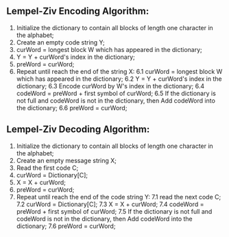 ## Lempel-Ziv Encoding Algorithm:
1. Initialize the dictionary to contain all blocks of length one character
   in the alphabet;
2. Create an empty code string Y;
3. curWord = longest block W which has appeared in the dictionary;
4. Y = Y + curWord's index in the dictionary;
5. preWord = curWord;
6. Repeat until reach the end of the string X:
   6.1 curWord = longest block W which has appeared in the dictionary;
   6.2 Y = Y + curWord's index in the dictionary;
   6.3 Encode curWord by W's index in the dictionary;
   6.4 codeWord = preWord + first symbol of curWord;
   6.5 If the dictionary is not full and codeWord is not in the dictionary,
       then Add codeWord into the dictionary;
   6.6 preWord = curWord;
## Lempel-Ziv Decoding Algorithm:
1. Initialize the dictionary to contain all blocks of length one character
   in the alphabet;
2. Create an empty message string X;
3. Read the first code C;
4. curWord = Dictionary\[C];
5. X = X + curWord;
6. preWord = curWord;
7. Repeat until reach the end of the code string Y:
   7.1 read the next code C;
   7.2 curWord = Dictionary\[C];
   7.3 X = X + curWord;
   7.4 codeWord = preWord + first symbol of curWord;
   7.5 If the dictionary is not full and codeWord is not in the dictionary,
       then Add codeWord into the dictionary;
   7.6 preWord = curWord;